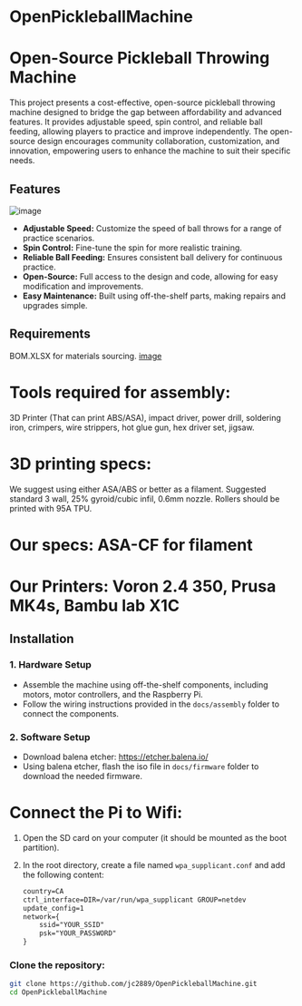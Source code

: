 # OpenPickleballMachine

# Open-Source Pickleball Throwing Machine

This project presents a cost-effective, open-source pickleball throwing machine designed to bridge the gap between affordability and advanced features. It provides adjustable speed, spin control, and reliable ball feeding, allowing players to practice and improve independently. The open-source design encourages community collaboration, customization, and innovation, empowering users to enhance the machine to suit their specific needs.

## Features
![image](https://github.com/user-attachments/assets/15883aba-5325-482b-960e-9b60191c7664)
- **Adjustable Speed:** Customize the speed of ball throws for a range of practice scenarios.
- **Spin Control:** Fine-tune the spin for more realistic training.
- **Reliable Ball Feeding:** Ensures consistent ball delivery for continuous practice.
- **Open-Source:** Full access to the design and code, allowing for easy modification and improvements.
- **Easy Maintenance:** Built using off-the-shelf parts, making repairs and upgrades simple.

## Requirements
BOM.XLSX for materials sourcing.
[image](https://github.com/user-attachments/assets/6ef78148-6823-4c8e-af42-3e798bc7d5f1)
# Tools required for assembly: 
3D Printer (That can print ABS/ASA), impact driver, power drill, soldering iron, crimpers, wire strippers, hot glue gun, hex driver set, jigsaw.


# 3D printing specs:
We suggest using either ASA/ABS or better as a filament. Suggested standard 3 wall, 25% gyroid/cubic infil, 0.6mm nozzle.
Rollers should be printed with 95A TPU.
# Our specs: ASA-CF for filament
# Our Printers: Voron 2.4 350, Prusa MK4s, Bambu lab X1C

## Installation

### 1. Hardware Setup
- Assemble the machine using off-the-shelf components, including motors, motor controllers, and the Raspberry Pi.
- Follow the wiring instructions provided in the `docs/assembly` folder to connect the components.

### 2. Software Setup
- Download balena etcher: https://etcher.balena.io/
- Using balena etcher, flash the iso file in `docs/firmware` folder to download the needed firmware.
# Connect the Pi to Wifi:
1. Open the SD card on your computer (it should be mounted as the boot partition).
2. In the root directory, create a file named `wpa_supplicant.conf` and add the following content:

   ```txt
   country=CA
   ctrl_interface=DIR=/var/run/wpa_supplicant GROUP=netdev
   update_config=1
   network={
       ssid="YOUR_SSID"
       psk="YOUR_PASSWORD"
   }

### Clone the repository:
  ```bash
  git clone https://github.com/jc2889/OpenPickleballMachine.git
  cd OpenPickleballMachine
